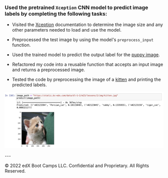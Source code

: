 ### Used the pretrained `Xception` CNN model to predict image labels by completing the following tasks:

* Visited the [Xception](https://keras.io/applications/#xception) documentation to determine the image size and any other parameters needed to load and use the model.

* Preprocessed the test image by using the model's `preprocess_input` function.

* Used the trained model to predict the output label for the [puppy image](Images/pup.jpg).

* Refactored my code into a reusable function that accepts an input image and returns a preprocessed image.

* Tested the code by preprocessing the image of a [kitten](Images/kitten.jpg) and printing the predicted labels.
<p align="center">
  <img src="images/result.png" alt="images" width="600"/>
</p>
---

© 2022 edX Boot Camps LLC. Confidential and Proprietary. All Rights Reserved.
